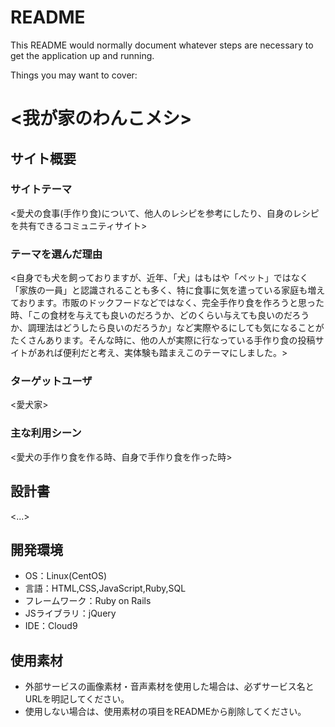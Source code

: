 # README

This README would normally document whatever steps are necessary to get the
application up and running.

Things you may want to cover:

# <我が家のわんこメシ>

## サイト概要
### サイトテーマ
<愛犬の食事(手作り食)について、他人のレシピを参考にしたり、自身のレシピを共有できるコミュニティサイト>

### テーマを選んだ理由
<自身でも犬を飼っておりますが、近年、「犬」はもはや「ペット」ではなく「家族の一員」と認識されることも多く、特に食事に気を遣っている家庭も増えております。市販のドックフードなどではなく、完全手作り食を作ろうと思った時、「この食材を与えても良いのだろうか、どのくらい与えても良いのだろうか、調理法はどうしたら良いのだろうか」など実際やるにしても気になることがたくさんあります。そんな時に、他の人が実際に行なっている手作り食の投稿サイトがあれば便利だと考え、実体験も踏まえこのテーマにしました。>

### ターゲットユーザ
<愛犬家>

### 主な利用シーン
<愛犬の手作り食を作る時、自身で手作り食を作った時>

## 設計書
<...>

## 開発環境
- OS：Linux(CentOS)
- 言語：HTML,CSS,JavaScript,Ruby,SQL
- フレームワーク：Ruby on Rails
- JSライブラリ：jQuery
- IDE：Cloud9

## 使用素材
- 外部サービスの画像素材・音声素材を使用した場合は、必ずサービス名とURLを明記してください。
- 使用しない場合は、使用素材の項目をREADMEから削除してください。

<!--* Ruby version-->

<!--* System dependencies-->

<!--* Configuration-->

<!--* Database creation-->

<!--* Database initialization-->

<!--* How to run the test suite-->

<!--* Services (job queues, cache servers, search engines, etc.)-->

<!--* Deployment instructions-->

<!--* ...-->
